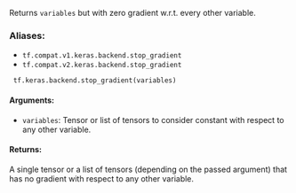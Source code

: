 Returns `variables` but with zero gradient w.r.t. every other variable.
### Aliases:
- `tf.compat.v1.keras.backend.stop_gradient`
- `tf.compat.v2.keras.backend.stop_gradient`

```
 tf.keras.backend.stop_gradient(variables)
```
#### Arguments:
- `variables`: Tensor or list of tensors to consider constant with respect to any other variable.
#### Returns:
A single tensor or a list of tensors (depending on the passed argument) that has no gradient with respect to any other variable.
